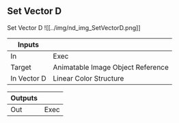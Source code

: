 ## Set Vector D
Set Vector D
![[../img/nd_img_SetVectorD.png]]

|Inputs||
|--|--|
| In | Exec |
| Target | Animatable Image Object Reference |
| In Vector D | Linear Color Structure |

|Outputs||
|--|--|
| Out | Exec |
